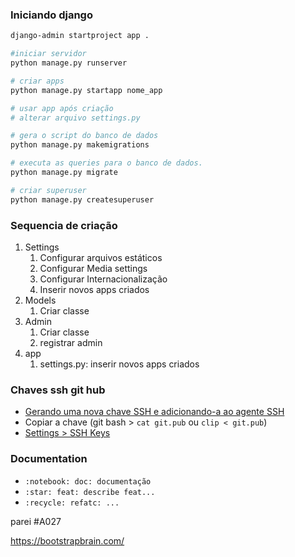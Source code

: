 ### Iniciando django

```bash
django-admin startproject app .

#iniciar servidor
python manage.py runserver

# criar apps
python manage.py startapp nome_app

# usar app após criação
# alterar arquivo settings.py

# gera o script do banco de dados
python manage.py makemigrations

# executa as queries para o banco de dados.
python manage.py migrate

# criar superuser
python manage.py createsuperuser


```

### Sequencia de criação


1. Settings
   1. Configurar arquivos estáticos
   2. Configurar Media settings
   3. Configurar Internacionalização
   4. Inserir novos apps criados
2. Models
   1. Criar classe
3. Admin
   1. Criar classe
   2. registrar admin
4. app
   1. settings.py: inserir novos apps criados


### Chaves ssh git hub

- [Gerando uma nova chave SSH e adicionando-a ao agente SSH](https://docs.github.com/pt/authentication/connecting-to-github-with-ssh/generating-a-new-ssh-key-and-adding-it-to-the-ssh-agent)
- Copiar a chave (git bash > `cat git.pub` ou `clip < git.pub`)
- [Settings > SSH Keys](https://github.com/settings/keys)

### Documentation

- `:notebook: doc: documentação`
- `:star: feat: describe feat...`
- `:recycle: refatc: ...`

parei #A027

https://bootstrapbrain.com/
